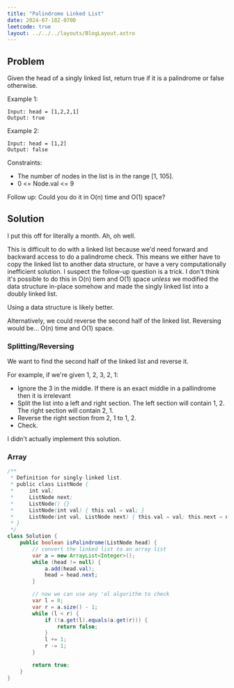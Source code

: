 ```yaml
---
title: "Palindrome Linked List"
date: 2024-07-18Z-0700
leetcode: true
layout: ../../../layouts/BlogLayout.astro
---
```


## Problem

Given the head of a singly linked list, return true if it is a palindrome or false otherwise.

Example 1:

```text
Input: head = [1,2,2,1]
Output: true
```

Example 2:

```text
Input: head = [1,2]
Output: false
```

Constraints:

- The number of nodes in the list is in the range [1, 105].
- 0 <= Node.val <= 9

Follow up: Could you do it in O(n) time and O(1) space?

## Solution

I put this off for literally a month. Ah, oh well.

This is difficult to do with a linked list because we'd need forward and backward access to do a palindrome check. This means we either have to copy the linked list to another data structure, or have a very computationally inefficient solution. I suspect the follow-up question is a trick. I don't think it's possible to do this in O(n) tiem and O(1) space _unless_ we modified the data structure in-place somehow and made the singly linked list into a doubly linked list.

Using a data structure is likely better.

Alternatively, we could reverse the second half of the linked list. Reversing would be... O(n) time and O(1) space.

### Splitting/Reversing

We want to find the second half of the linked list and reverse it.

For example, if we're given 1, 2, 3, 2, 1:

- Ignore the 3 in the middle. If there is an exact middle in a pallindrome then it is irrelevant
- Split the list into a left and right section. The left section will contain 1, 2. The right section will contain 2, 1.
- Reverse the right section from 2, 1 to 1, 2.
- Check.

I didn't actually implement this solution.

### Array

```java
/**
 * Definition for singly-linked list.
 * public class ListNode {
 *     int val;
 *     ListNode next;
 *     ListNode() {}
 *     ListNode(int val) { this.val = val; }
 *     ListNode(int val, ListNode next) { this.val = val; this.next = next; }
 * }
 */
class Solution {
    public boolean isPalindrome(ListNode head) {
        // convert the linked list to an array list
        var a = new ArrayList<Integer>();
        while (head != null) {
            a.add(head.val);
            head = head.next;
        }

        // now we can use any 'ol algorithm to check
        var l = 0;
        var r = a.size() - 1;
        while (l < r) {
            if (!a.get(l).equals(a.get(r))) {
                return false;
            }
            l += 1;
            r -= 1;
        }

        return true;
    }
}
```

